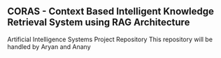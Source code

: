 ## CORAS - Context Based Intelligent Knowledge Retrieval System using RAG Architecture 
Artificial Intelligence Systems Project Repository
This repository will be handled by Aryan and Anany
